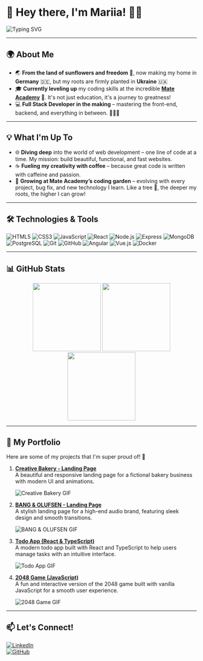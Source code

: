 # 🚀 Hey there, I'm Mariia! 👩‍💻

![Typing SVG](https://readme-typing-svg.herokuapp.com?color=C084FC&lines=Full+Stack+Developer;Passionate+About+Coding;Welcome+to+my+GitHub!)

---

## 🌍 About Me
- 🌏 **From the land of sunflowers and freedom** 🌻, now making my home in **Germany** 🇩🇪, but my roots are firmly planted in **Ukraine** 🇺🇦
- 🎓 **Currently leveling up** my coding skills at the incredible [**Mate Academy**](https://mate.academy) 🚀. It's not just education, it's a journey to greatness!  
- 💻 **Full Stack Developer in the making** – mastering the front-end, backend, and everything in between. 🌱👩‍💻

---

## 💡 What I'm Up To
- 🌐 **Diving deep** into the world of web development – one line of code at a time. My mission: build beautiful, functional, and fast websites.
- ☕ **Fueling my creativity with coffee** – because great code is written with caffeine and passion.  
- 🌱 **Growing at Mate Academy’s coding garden** – evolving with every project, bug fix, and new technology I learn. Like a tree 🌳, the deeper my roots, the higher I can grow!

---

## 🛠️ Technologies & Tools
![HTML5](https://img.shields.io/badge/HTML5-E34F26?style=flat&logo=html5&logoColor=white)
![CSS3](https://img.shields.io/badge/CSS3-1572B6?style=flat&logo=css3&logoColor=white)
![JavaScript](https://img.shields.io/badge/JavaScript-F7DF1E?style=flat&logo=javascript&logoColor=black)
![React](https://img.shields.io/badge/React-61DAFB?style=flat&logo=react&logoColor=black)
![Node.js](https://img.shields.io/badge/Node.js-339933?style=flat&logo=nodedotjs&logoColor=white)
![Express](https://img.shields.io/badge/Express-000000?style=flat&logo=express&logoColor=white)
![MongoDB](https://img.shields.io/badge/MongoDB-47A248?style=flat&logo=mongodb&logoColor=white)
![PostgreSQL](https://img.shields.io/badge/PostgreSQL-336791?style=flat&logo=postgresql&logoColor=white)
![Git](https://img.shields.io/badge/Git-F05032?style=flat&logo=git&logoColor=white)
![GitHub](https://img.shields.io/badge/GitHub-181717?style=flat&logo=github&logoColor=white)
![Angular](https://img.shields.io/badge/Angular-E23237?style=flat&logo=angular&logoColor=white)
![Vue.js](https://img.shields.io/badge/Vue.js-4FC08D?style=flat&logo=vue.js&logoColor=white)
![Docker](https://img.shields.io/badge/Docker-2496ED?style=flat&logo=docker&logoColor=white)

---

## 📊 GitHub Stats
<div align="center">
  <!-- Статистика репозиторію -->
  <img height="180em" src="https://github-readme-stats.vercel.app/api?username=marichkamt&show_icons=true&theme=radical&include_all_commits=true&count_private=true"/>
  
  <!-- Найбільш використовувані мови -->
  <img height="180em" src="https://github-readme-stats.vercel.app/api/top-langs/?username=marichkamt&layout=compact&langs_count=7&theme=radical"/>
  
  <br/>
  
  <!-- Стрік -->
  <img height="180em" src="https://github-readme-streak-stats.herokuapp.com/?user=marichkamt&theme=radical"/>
</div>

---

## 💼 My Portfolio
Here are some of my projects that I'm super proud of! 🎉

1. [**Creative Bakery - Landing Page**](https://github.com/marichkamt/creative-bakery)  
   A beautiful and responsive landing page for a fictional bakery business with modern UI and animations.
   
   ![Creative Bakery GIF](https://media.giphy.com/media/26xBHbzJkI1KQZJTy/giphy.gif)

2. [**BANG & OLUFSEN - Landing Page**](https://github.com/marichkamt/BANG-OLUFSEN)  
   A stylish landing page for a high-end audio brand, featuring sleek design and smooth transitions.

   ![BANG & OLUFSEN GIF](https://media.giphy.com/media/Ol2yHMEFJdYEo/giphy.gif)

3. [**Todo App (React & TypeScript)**](https://github.com/marichkamt/todo-app)  
   A modern todo app built with React and TypeScript to help users manage tasks with an intuitive interface.
   
   ![Todo App GIF](https://media.giphy.com/media/SUshjgObk2YoiSQl6H/giphy.gif)

4. [**2048 Game (JavaScript)**](https://github.com/marichkamt/game-2048)  
   A fun and interactive version of the 2048 game built with vanilla JavaScript for a smooth user experience.

   ![2048 Game GIF](https://media.giphy.com/media/lJNoBCvQYp7nq/giphy.gif)

---

## 📫 Let's Connect!
[![LinkedIn](https://img.shields.io/badge/LinkedIn-0077B5?style=flat&logo=linkedin&logoColor=white)](https://www.linkedin.com/in/mariia-hlushak-419a27298/)  
[![GitHub](https://img.shields.io/badge/GitHub-181717?style=flat&logo=github&logoColor=white)](https://github.com/marichkamt)  

